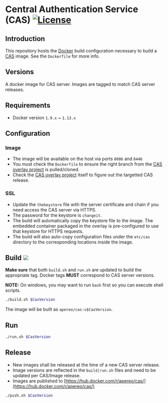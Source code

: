 # Central Authentication Service (CAS) [![License](https://img.shields.io/hexpm/l/plug.svg)](https://github.com/Jasig/cas/blob/master/LICENSE)

## Introduction

This repository hosts the [Docker](https://www.docker.com/) build configuration necessary to build a [CAS](https://github.com/apereo/cas) image. 
See the `Dockerfile` for more info. 

## Versions

A docker image for CAS server. Images are tagged to match CAS server releases.

## Requirements

* Docker version `1.9.x` ~ `1.13.x`

## Configuration

### Image

* The image will be available on the host via ports `8086` and `8446`
* You must check the `Dockerfile` to ensure the right branch from the [CAS overlay project](https://github.com/apereo/cas-overlay-template) is pulled/cloned.
* Check the [CAS overlay project](https://github.com/apereo/cas-overlay-template) itself to figure out the targetted CAS release.

### SSL

* Update the `thekeystore` file with the server certificate and chain if you need access the CAS server via HTTPS. 
* The password for the keystore is `changeit`.
* The build will automatically copy the keystore file to the image. The embedded container packaged in the overlay is pre-configured to use that keystore for HTTPS requests.
* The build will also auto-copy configuration files under the `etc/cas` directory to the corresponding locations inside the image.

## Build [![](https://badge.imagelayers.io/apereo/cas:latest.svg)](https://imagelayers.io/?images=apereo/cas:latest 'apereo cas')

**Make sure** that both `build.sh` and `run.sh` are updated to build the appropriate tag. Docker tags **MUST** correspond
to CAS server versions.

**NOTE:** On windows, you may want to run `bash` first so you can execute shell scripts.

```bash
./build.sh $CasVersion
```

The image will be built as `apereo/cas:v$CasVersion`.

## Run

```bash
./run.sh $CasVersion
```

## Release

* New images shall be released at the time of a new CAS server release.
* Image versions are reflected in the `build|run.sh` files and need to be updated per CAS/Image release.
* Images are published to [https://hub.docker.com/r/apereo/cas/](https://hub.docker.com/r/apereo/cas/)

```bash
./push.sh $CasVersion
```
